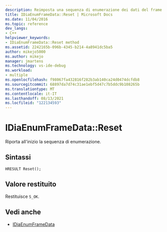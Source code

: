 ```yaml
---
description: Reimposta una sequenza di enumerazione dei dati del frame all'inizio.
title: IDiaEnumFrameData::Reset | Microsoft Docs
ms.date: 11/04/2016
ms.topic: reference
dev_langs:
- C++
helpviewer_keywords:
- IDiaEnumFrameData::Reset method
ms.assetid: 2242165b-096b-4345-b214-4a8941dc5ba5
author: mikejo5000
ms.author: mikejo
manager: jmartens
ms.technology: vs-ide-debug
ms.workload:
- multiple
ms.openlocfilehash: f98067fa432816f282b3ab140ca24d0474dcfdb8
ms.sourcegitcommit: 68897da7d74c31ae1ebf5d47c7b5ddc9b108265b
ms.translationtype: MT
ms.contentlocale: it-IT
ms.lasthandoff: 08/13/2021
ms.locfileid: "122134593"
---
```

# <a name="idiaenumframedatareset"></a>IDiaEnumFrameData::Reset
Riporta all'inizio la sequenza di enumerazione.

## <a name="syntax"></a>Sintassi

```
HRESULT Reset();
```

## <a name="return-value"></a>Valore restituito
 Restituisce `S_OK`.

## <a name="see-also"></a>Vedi anche
- [IDiaEnumFrameData](../../debugger/debug-interface-access/idiaenumframedata.md)
